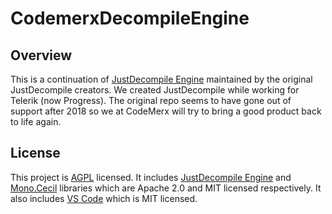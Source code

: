 # CodemerxDecompileEngine

## Overview 

This is a continuation of [JustDecompile Engine](https://github.com/telerik/JustDecompileEngine) maintained by the original JustDecompile creators. We created JustDecompile while working for Telerik (now Progress). The original repo seems to have gone out of support after 2018 so we at CodeMerx will try to bring a good product back to life again.

## License

This project is [AGPL](https://github.com/codemerx/CodemerxDecompileEngine/blob/master/COPYING) licensed. It includes [JustDecompile Engine](https://github.com/telerik/JustDecompileEngine) and [Mono.Cecil](https://github.com/jbevain/cecil) libraries which are Apache 2.0 and MIT licensed respectively. It also includes [VS Code](https://github.com/microsoft/vscode) which is MIT licensed.
